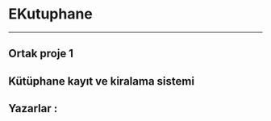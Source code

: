 # EKutuphane
------------
Ortak proje 1
-------------
Kütüphane kayıt ve kiralama sistemi
-----------------------------------
Yazarlar :
----------------------
